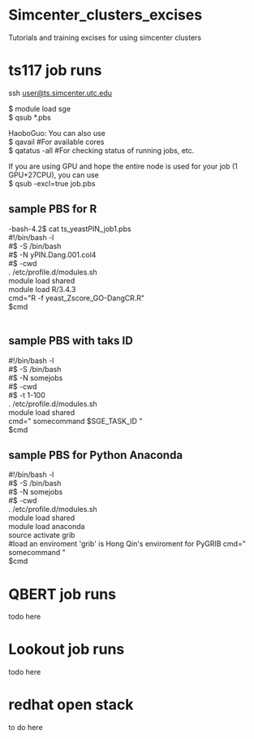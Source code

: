 # Simcenter_clusters_excises
Tutorials and training excises for using simcenter clusters

# ts117 job runs
ssh user@ts.simcenter.utc.edu

$ module load sge <br>
$ qsub *.pbs

HaoboGuo: You can also use <br> 
$ qavail #For available cores <br> 
$ qatatus -all #For checking status of running jobs, etc. <br> 

If you are using GPU and hope the entire node is used for your job (1 GPU+27CPU), you can use <br> 
$ qsub -excl=true job.pbs <br> 

## sample PBS for R
-bash-4.2$ cat ts_yeastPIN_job1.pbs  <br>
#!/bin/bash -l  <br>
#$ -S /bin/bash <br>
#$ -N yPIN.Dang.001.col4  <br>
#$ -cwd  <br>
. /etc/profile.d/modules.sh  <br>
module load shared <br>
module load R/3.4.3 <br> 
cmd="R -f yeast_Zscore_GO-DangCR.R" <br> 
$cmd  <br>
<br> 

## sample PBS with taks ID
#!/bin/bash -l <br>
#$ -S /bin/bash <br> 
#$ -N somejobs <br>
#$ -cwd <br> 
#$ -t 1-100 <br> 
. /etc/profile.d/modules.sh <br> 
module load shared <br> 
cmd=" somecommand $SGE_TASK_ID " <br> 
$cmd <br> 

## sample PBS for Python Anaconda
#!/bin/bash -l <br>
#$ -S /bin/bash <br> 
#$ -N somejobs <br>
#$ -cwd <br> 
. /etc/profile.d/modules.sh <br> 
module load shared <br> 
module load anaconda <br> 
source activate grib <br>  #load an enviroment 'grib' is Hong Qin's enviroment for PyGRIB
cmd=" somecommand " <br> 
$cmd <br> 

####
# QBERT job runs
todo here 

# Lookout job runs
todo here


# redhat open stack
to do here

